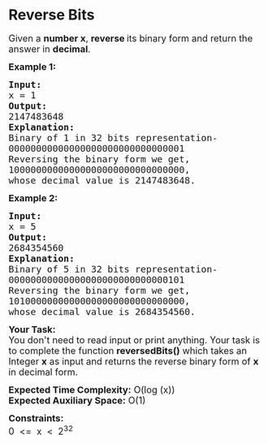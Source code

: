 # Reverse Bits
<div class="problems_problem_content__Xm_eO"><p><span style="font-size: 18px;">Given a <strong>number x</strong>, <strong>reverse </strong>its binary form and return the answer in <strong>decimal</strong>.</span></p>
<p><span style="font-size: 18px;"><strong>Example 1:</strong></span></p>
<pre><span style="font-size: 18px;"><strong>Input:</strong>
x =<strong> </strong>1
<strong>Output:</strong>
2147483648 
<strong>Explanation:</strong>
Binary of 1 in 32 bits representation-
00000000000000000000000000000001
Reversing the binary form we get, 
10000000000000000000000000000000,
whose decimal value is 2147483648.</span></pre>
<p><span style="font-size: 18px;"><strong>Example 2:</strong></span></p>
<pre><span style="font-size: 18px;"><strong>Input:</strong>
x =<strong> </strong>5
<strong>Output:</strong>
</span><span style="font-size: 18px;">2684354560</span> <span style="font-size: 18px;">
<strong>Explanation:</strong>
Binary of 5 in 32 bits representation-
00000000000000000000000000000101
Reversing the binary form we get, 
10100000000000000000000000000000,
whose decimal value is 2684354560.</span>
</pre>
<p><span style="font-size: 18px;"><strong>Your Task:</strong></span><br><span style="font-size: 18px;">You don't need to read input or print anything. Your task is to complete the function <strong>reversedBits()</strong> which takes an Integer&nbsp;<strong>x</strong> as input and returns the reverse binary form of <strong>x </strong>in decimal form.</span></p>
<p><span style="font-size: 18px;"><strong>Expected Time Complexity:</strong> O(log (x))<br><strong>Expected Auxiliary Space:</strong> O(1)</span></p>
<p><span style="font-size: 18px;"><strong>Constraints:</strong></span><br><span style="font-size: 18px;">0&nbsp; &lt;=&nbsp; x&nbsp; &lt;&nbsp; 2<sup>32</sup> </span></p></div>
